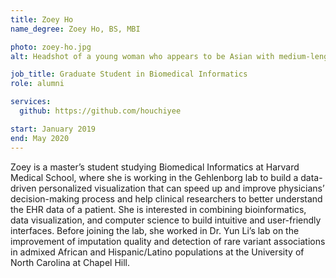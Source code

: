 ```yaml
---
title: Zoey Ho
name_degree: Zoey Ho, BS, MBI

photo: zoey-ho.jpg
alt: Headshot of a young woman who appears to be Asian with medium-length black hair and an open smile wearing a bright yellow top exposing her shoulders. The woman is outside in sunny weather in front of a lawn with a blurry brick building in the background.

job_title: Graduate Student in Biomedical Informatics
role: alumni

services:
  github: https://github.com/houchiyee

start: January 2019
end: May 2020
---
```

Zoey is a master’s student studying Biomedical Informatics at Harvard Medical School, where she is working in the Gehlenborg lab to build a data-driven personalized visualization that can speed up and improve physicians’ decision-making process and help clinical researchers to better understand the EHR data of a patient. She is interested in combining bioinformatics, data visualization, and computer science to build intuitive and user-friendly interfaces. Before joining the lab, she worked in Dr. Yun Li’s lab on the improvement of imputation quality and detection of rare variant associations in admixed African and Hispanic/Latino populations at the University of North Carolina at Chapel Hill.
